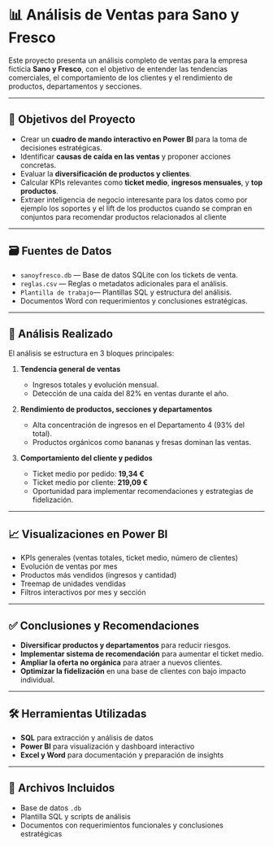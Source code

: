 # 📊 Análisis de Ventas para Sano y Fresco

Este proyecto presenta un análisis completo de ventas para la empresa ficticia **Sano y Fresco**, con el objetivo de entender las tendencias comerciales, el comportamiento de los clientes y el rendimiento de productos, departamentos y secciones. 

---

## 🎯 Objetivos del Proyecto

- Crear un **cuadro de mando interactivo en Power BI** para la toma de decisiones estratégicas.
- Identificar **causas de caída en las ventas** y proponer acciones concretas.
- Evaluar la **diversificación de productos y clientes**.
- Calcular KPIs relevantes como **ticket medio**, **ingresos mensuales**, y **top productos**.
- Extraer inteligencia de negocio interesante para los datos como por ejemplo los soportes y el lift de los productos cuando se compran en conjuntos para recomendar productos relacionados al cliente

---

## 🗃️ Fuentes de Datos

- `sanoyfresco.db` — Base de datos SQLite con los tickets de venta.
- `reglas.csv` — Reglas o metadatos adicionales para el análisis.
- `Plantilla de trabajo`— Plantillas SQL y estructura del análisis.
- Documentos Word con requerimientos y conclusiones estratégicas.

---

## 🧠 Análisis Realizado

El análisis se estructura en 3 bloques principales:

1. **Tendencia general de ventas**  
   - Ingresos totales y evolución mensual.
   - Detección de una caída del 82% en ventas durante el año.

2. **Rendimiento de productos, secciones y departamentos**  
   - Alta concentración de ingresos en el Departamento 4 (93% del total).
   - Productos orgánicos como bananas y fresas dominan las ventas.

3. **Comportamiento del cliente y pedidos**  
   - Ticket medio por pedido: **19,34 €**
   - Ticket medio por cliente: **219,09 €**
   - Oportunidad para implementar recomendaciones y estrategias de fidelización.

---

## 📈 Visualizaciones en Power BI

- KPIs generales (ventas totales, ticket medio, número de clientes)
- Evolución de ventas por mes
- Productos más vendidos (ingresos y cantidad)
- Treemap de unidades vendidas
- Filtros interactivos por mes y sección

---

## ✅ Conclusiones y Recomendaciones

- **Diversificar productos y departamentos** para reducir riesgos.
- **Implementar sistema de recomendación** para aumentar el ticket medio.
- **Ampliar la oferta no orgánica** para atraer a nuevos clientes.
- **Optimizar la fidelización** en una base de clientes con bajo impacto individual.

---

## 🛠️ Herramientas Utilizadas

- **SQL** para extracción y análisis de datos
- **Power BI** para visualización y dashboard interactivo
- **Excel y Word** para documentación y preparación de insights

---

## 📎 Archivos Incluidos

- Base de datos `.db`
- Plantilla SQL y scripts de análisis
- Documentos con requerimientos funcionales y conclusiones estratégicas

